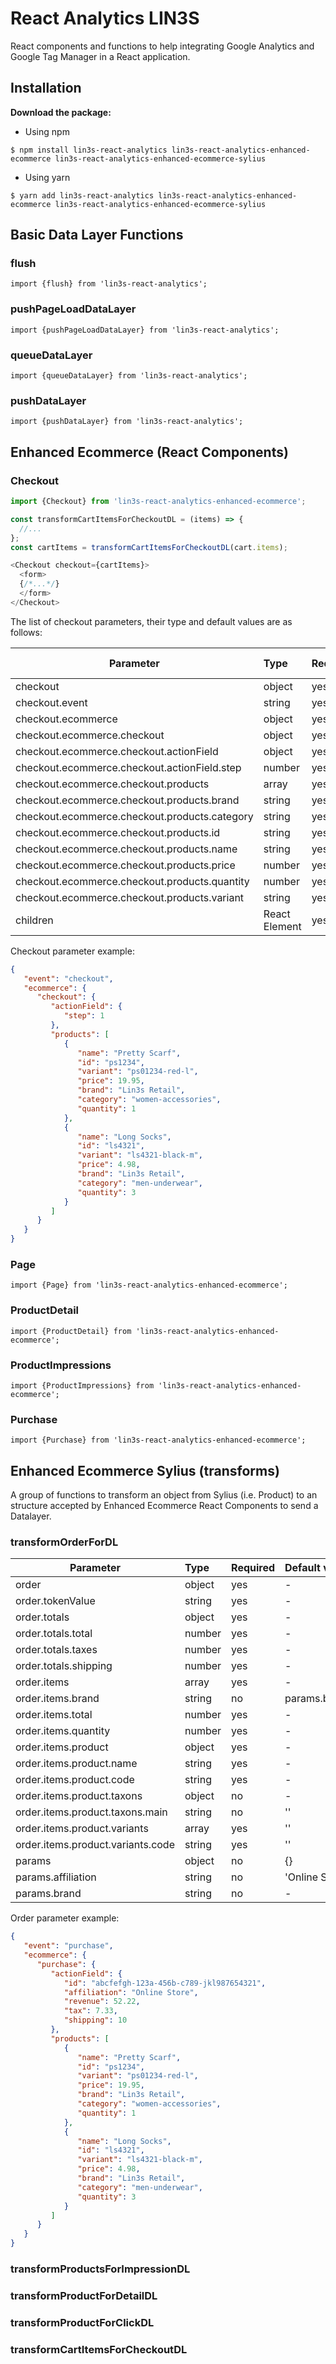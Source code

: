 # React Analytics LIN3S

React components and functions to help integrating Google Analytics and Google Tag Manager in a React application. 

## Installation

**Download the package:**

* Using npm

`$ npm install lin3s-react-analytics lin3s-react-analytics-enhanced-ecommerce lin3s-react-analytics-enhanced-ecommerce-sylius`

* Using yarn

`$ yarn add lin3s-react-analytics lin3s-react-analytics-enhanced-ecommerce lin3s-react-analytics-enhanced-ecommerce-sylius`

## Basic Data Layer Functions

### flush

`import {flush} from 'lin3s-react-analytics';`

### pushPageLoadDataLayer

`import {pushPageLoadDataLayer} from 'lin3s-react-analytics';`

### queueDataLayer

`import {queueDataLayer} from 'lin3s-react-analytics';`

### pushDataLayer

`import {pushDataLayer} from 'lin3s-react-analytics';`

## Enhanced Ecommerce (React Components)

### Checkout

```js
import {Checkout} from 'lin3s-react-analytics-enhanced-ecommerce';

const transformCartItemsForCheckoutDL = (items) => {
  //...
};
const cartItems = transformCartItemsForCheckoutDL(cart.items);

<Checkout checkout={cartItems}>
  <form>
  {/*...*/}
  </form>
</Checkout>
```

The list of checkout parameters, their type and default values are as follows:

| Parameter                                             | Type                  | Required  | Default value     |
|------------------------------------------------------ |:----------------------|:----------|:------------------|
| checkout                                              | object                | yes       | -                 |
| checkout.event                                        | string                | yes       | -                 |
| checkout.ecommerce                                    | object                | yes       | -                 |
| checkout.ecommerce.checkout                           | object                | yes       | -                 |
| checkout.ecommerce.checkout.actionField               | object                | yes       | -                 |
| checkout.ecommerce.checkout.actionField.step          | number                | yes       | -                 |
| checkout.ecommerce.checkout.products                  | array                 | yes       | -                 |
| checkout.ecommerce.checkout.products.brand            | string                | yes       | -                 |
| checkout.ecommerce.checkout.products.category         | string                | yes       | -                 |
| checkout.ecommerce.checkout.products.id               | string                | yes       | -                 |
| checkout.ecommerce.checkout.products.name             | string                | yes       | -                 |
| checkout.ecommerce.checkout.products.price            | number                | yes       | -                 |
| checkout.ecommerce.checkout.products.quantity         | number                | yes       | -                 |
| checkout.ecommerce.checkout.products.variant          | string                | yes       | -                 |
| children                                              | React Element         | yes       | -                 |

Checkout parameter example:
```json
{
   "event": "checkout",
   "ecommerce": {
      "checkout": {
         "actionField": {
            "step": 1
         },
         "products": [
            {
               "name": "Pretty Scarf",
               "id": "ps1234",
               "variant": "ps01234-red-l",
               "price": 19.95,
               "brand": "Lin3s Retail",
               "category": "women-accessories",
               "quantity": 1
            },
            {
               "name": "Long Socks",
               "id": "ls4321",
               "variant": "ls4321-black-m",
               "price": 4.98,
               "brand": "Lin3s Retail",
               "category": "men-underwear",
               "quantity": 3
            }
         ]
      }
   }
}
```

### Page

`import {Page} from 'lin3s-react-analytics-enhanced-ecommerce';`

### ProductDetail

`import {ProductDetail} from 'lin3s-react-analytics-enhanced-ecommerce';`

### ProductImpressions

`import {ProductImpressions} from 'lin3s-react-analytics-enhanced-ecommerce';`

### Purchase

`import {Purchase} from 'lin3s-react-analytics-enhanced-ecommerce';`

## Enhanced Ecommerce Sylius (transforms)

A group of functions to transform an object from Sylius (i.e. Product) to an structure accepted by Enhanced Ecommerce
React Components to send a Datalayer.

### transformOrderForDL

| Parameter                                          | Type                  | Required  | Default value     |
|--------------------------------------------------- |:----------------------|:----------|:------------------|
| order                                              | object                | yes       | -                 |
| order.tokenValue                                   | string                | yes       | -                 |
| order.totals                                       | object                | yes       | -                 |
| order.totals.total                                 | number                | yes       | -                 |
| order.totals.taxes                                 | number                | yes       | -                 |
| order.totals.shipping                              | number                | yes       | -                 |
| order.items                                        | array                 | yes       | -                 |
| order.items.brand                                  | string                | no        | params.brand      |
| order.items.total                                  | number                | yes       | -                 |
| order.items.quantity                               | number                | yes       | -                 |
| order.items.product                                | object                | yes       | -                 |
| order.items.product.name                           | string                | yes       | -                 |
| order.items.product.code                           | string                | yes       | -                 |
| order.items.product.taxons                         | object                | no        | -                 |
| order.items.product.taxons.main                    | string                | no        | ''                |
| order.items.product.variants                       | array                 | yes       | ''                |
| order.items.product.variants.code                  | string                | yes       | ''                |
| params                                             | object                | no        | {}                |
| params.affiliation                                 | string                | no        | 'Online Store'    |
| params.brand                                       | string                | no        | -                 |

Order parameter example:
```json
{
   "event": "purchase",
   "ecommerce": {
      "purchase": {
         "actionField": {
            "id": "abcfefgh-123a-456b-c789-jkl987654321",
            "affiliation": "Online Store",
            "revenue": 52.22,
            "tax": 7.33,
            "shipping": 10
         },
         "products": [
            {
               "name": "Pretty Scarf",
               "id": "ps1234",
               "variant": "ps01234-red-l",
               "price": 19.95,
               "brand": "Lin3s Retail",
               "category": "women-accessories",
               "quantity": 1
            },
            {
               "name": "Long Socks",
               "id": "ls4321",
               "variant": "ls4321-black-m",
               "price": 4.98,
               "brand": "Lin3s Retail",
               "category": "men-underwear",
               "quantity": 3
            }
         ]
      }
   }
}
```

### transformProductsForImpressionDL

### transformProductForDetailDL

### transformProductForClickDL

### transformCartItemsForCheckoutDL
